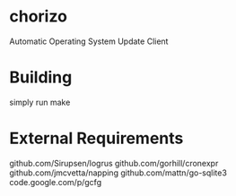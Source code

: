 chorizo
========
Automatic Operating System Update Client


Building
========
simply run make


External Requirements
=====================
github.com/Sirupsen/logrus
github.com/gorhill/cronexpr
github.com/jmcvetta/napping
github.com/mattn/go-sqlite3
code.google.com/p/gcfg

